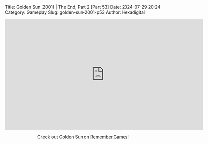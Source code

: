 Title: Golden Sun (2001) | The End, Part 2 [Part 53]
Date: 2024-07-29 20:24
Category: Gameplay
Slug: golden-sun-2001-p53
Author: Hexadigital

<center><iframe src="https://www.youtube.com/embed/cKRPZmSQ7Oc?feature=oembed" allow="accelerometer; autoplay; encrypted-media; gyroscope; picture-in-picture" width="640" height="360" frameborder="0"></iframe>

Check out Golden Sun on [Remember.Games](https://remember.games/game/3374/golden-sun/)!</center>